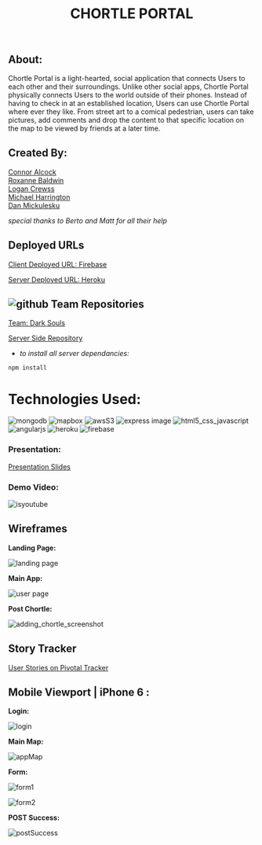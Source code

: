 
<h1 align="center">  
  CHORTLE PORTAL
  <br><br>
</h1>

## About:
Chortle Portal is a light-hearted, social application that connects Users to each other and their surroundings. Unlike other social apps, Chortle Portal physically connects Users to the world outside of their phones. Instead of having to check in at an established location, Users can use Chortle Portal where ever they like. From street art to a comical pedestrian, users can take pictures, add comments and drop the content to that specific location on the map to be viewed by friends at a later time.

## Created By:

[Connor Alcock](https://github.com/connoralcock87)<br>
[Roxanne Baldwin](https://github.com/RoxMBaldwin)<br>
[Logan Crewss](https://github.com/lcrewss)<br>
[Michael Harrington](https://github.com/mike85h)<br>
[Dan Mickulesku](https://github.com/DMickulesku)

*special thanks to Berto and Matt for all their help*

## Deployed URLs
[Client Deployed URL: Firebase](https://chortle-portal.firebaseapp.com/main.html)

[Server Deployed URL: Heroku](https://salty-mountain-21631.herokuapp.com/)

## ![github](https://code-bude.net/wp-content/uploads/2013/10/1372714624_github_circle_black.png)  Team Repositories

[Team: Dark Souls](https://github.com/DarkSoulsMongo)

[Server Side Repository](https://github.com/DarkSoulsMongo/ChortlePortal-server)

 -  *to install all server dependancies:*
```
npm install
```




# Technologies Used:
![mongodb](https://user-images.githubusercontent.com/26422332/30713608-0e77e44a-9ecd-11e7-9935-64fcdc70a049.png)
![mapbox](https://user-images.githubusercontent.com/26422332/30713609-0e787c34-9ecd-11e7-9d17-1688acbb42a2.png)
![awsS3](http://i1.wp.com/www.ashtricks.com/wp-content/uploads/2016/12/s3.png?resize=200%2C200)
![express image](http://cdn.ttgtmedia.com/rms/LeMagIT/images/nodejs-logo.png)
![html5_css_javascript](https://user-images.githubusercontent.com/26422332/30752961-29034fd0-9f7b-11e7-83dd-6396bd28f23b.png)
![angularjs](https://cdn.auth0.com/blog/angular2-series/angular2-logo.png)
![heroku](http://www.visualdiff.com/img/heroku-logo.png)
![firebase](https://developers.google.com/_static/dd8e8dc523/images/firebase/logo.png?hl=es)


### Presentation:

[Presentation Slides](https://www.pivotaltracker.com/n/projects/2110435)


### Demo Video:

![isyoutube](https://www.youtube.com/watch?v=Yn5Do6cTrAI&feature=youtu.be)


## Wireframes

**Landing Page:**

![landing page](https://user-images.githubusercontent.com/26422332/30708638-d185fb54-9ebc-11e7-872a-ab4c76642ec1.png)

**Main App:**

![user page](https://user-images.githubusercontent.com/26422332/30708639-d5f383be-9ebc-11e7-9dee-b82cf6007769.png)

**Post Chortle:**

![adding_chortle_screenshot](https://user-images.githubusercontent.com/26422332/30708420-1c5e67d4-9ebc-11e7-89b3-2a3a910611c7.png)

## Story Tracker
[User Stories on Pivotal Tracker](https://www.pivotaltracker.com/n/projects/2110435)

## Mobile Viewport | iPhone 6 :


**Login:**

![login](assets/login.png)


**Main Map:**

![appMap](assets/application.png)

**Form:**

![form1](assets/upload1.png)


![form2](assets/upload2.png)


**POST Success:**

![postSuccess](assets/POST-success.png)
